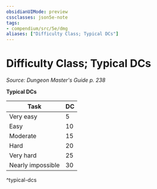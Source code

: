 ```yaml
---
obsidianUIMode: preview
cssclasses: json5e-note
tags:
- compendium/src/5e/dmg
aliases: ["Difficulty Class; Typical DCs"]
---
```

# Difficulty Class; Typical DCs
*Source: Dungeon Master's Guide p. 238* 

**Typical DCs**

| Task | DC |
|------|----|
| Very easy | 5 |
| Easy | 10 |
| Moderate | 15 |
| Hard | 20 |
| Very hard | 25 |
| Nearly impossible | 30 |
^typical-dcs